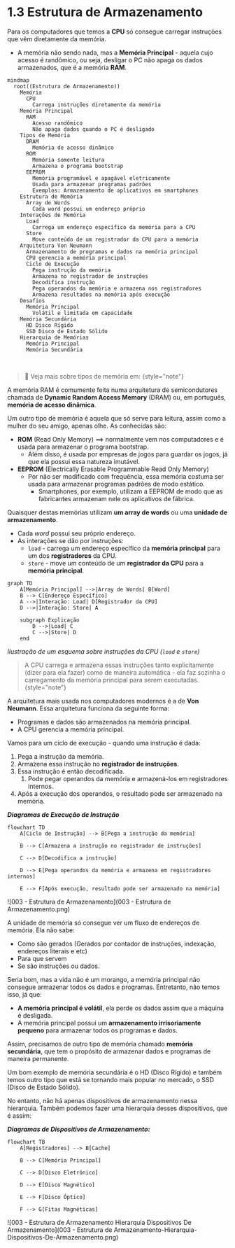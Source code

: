 # 1.3 Estrutura de Armazenamento

Para os computadores que temos a **CPU** só consegue carregar instruções que vêm diretamente da memória.
- A memória não sendo nada, mas a **Memória Principal** - aquela cujo acesso é randômico, ou seja, desligar o PC não apaga os dados armazenados, que é a memória **RAM**.


```mermaid
mindmap
  root((Estrutura de Armazenamento))
    Memória
      CPU
        Carrega instruções diretamente da memória
    Memória Principal
      RAM
        Acesso randômico
        Não apaga dados quando o PC é desligado
    Tipos de Memória
      DRAM
        Memória de acesso dinâmico
      ROM
        Memória somente leitura
        Armazena o programa bootstrap
      EEPROM
        Memória programável e apagável eletricamente
        Usada para armazenar programas padrões
        Exemplos: Armazenamento de aplicativos em smartphones
    Estrutura de Memória
      Array de Words
        Cada word possui um endereço próprio
    Interações de Memória
      Load
        Carrega um endereço específico da memória para a CPU
      Store
        Move conteúdo de um registrador da CPU para a memória
    Arquitetura Von Neumann
      Armazenamento de programas e dados na memória principal
      CPU gerencia a memória principal
      Ciclo de Execução
        Pega instrução da memória
        Armazena no registrador de instruções
        Decodifica instrução
        Pega operandos da memória e armazena nos registradores
        Armazena resultados na memória após execução
    Desafios
      Memória Principal
        Volátil e limitada em capacidade
    Memória Secundária
      HD Disco Rígido
      SSD Disco de Estado Sólido
    Hierarquia de Memórias
      Memória Principal
      Memória Secundária
```

<br>

> 🔗 Veja mais sobre tipos de memória em:
{style="note"}

A memória RAM é comumente feita numa arquitetura de semicondutores chamada de **Dynamic Random Access Memory** (DRAM) ou, em português, **memória de acesso dinâmica**.

Um outro tipo de memória é aquela que só serve para leitura, assim como a mulher do seu amigo, apenas olhe. As conhecidas são:
- **ROM** (Read Only Memory) ==> normalmente vem nos computadores e é usada para armazenar o programa bootstrap.
	- Além disso, é usada por empresas de jogos para guardar os jogos, já que ela possui essa natureza imutável.
- **EEPROM** (Electrically Erasable Programmable Read Only Memory)
	- Por não ser modificado com frequência, essa memória costuma ser usada para armazenar programas padrões de modo estático.
		- Smartphones, por exemplo, utilizam a EEPROM de modo que as fabricantes armazenam nele os aplicativos de fábrica.

Quaisquer destas memórias utilizam **um array de words** ou uma **unidade de armazenamento**.
- Cada *word* possui seu próprio endereço.
- As interações se dão por instruções:
	- `load`  - carrega um endereço específico da **memória principal** para um dos **registradores** da CPU.
	- `store` - move um conteúdo de um **registrador da CPU** para a **memória principal**.

```mermaid
graph TD
    A[Memória Principal] -->|Array de Words| B[Word]
    B --> C[Endereço Específico]
    A -->|Interação: Load| D[Registrador da CPU]
    D -->|Interação: Store| A

    subgraph Explicação
        D -->|Load| C
        C -->|Store| D
    end
```
*Ilustração de um esquema sobre instruções da CPU (`load` e  `store`)*

> A CPU carrega e armazena essas instruções tanto explicitamente (dizer para ela fazer) como de maneira automática - ela faz sozinha o carregamento da memória principal para serem executadas.
> {style="note"}

A arquitetura mais usada nos computadores modernos é a de **Von Neumann**. Essa arquitetura funciona da seguinte forma:
- Programas e dados são armazenados na memória principal.
- A CPU gerencia a memória principal.

Vamos para um ciclo de execução - quando uma instrução é dada:
1. Pega a instrução da memória.
2. Armazena essa instrução no **registrador de instruções**.
3. Essa instrução é então decodificada.
	1. Pode pegar operandos da memória e armazená-los em registradores internos.
4. Após a execução dos operandos, o resultado pode ser armazenado na memória.

***Diagramas de Execução de Instrução***
```mermaid
flowchart TD	
	A[Ciclo de Instrução] --> B[Pega a instrução da memória]
	
	B --> C[Armazena a instrução no registrador de instruções]
	
	C --> D[Decodifica a instrução]
	
	D --> E[Pega operandos da memória e armazena em registradores internos]
	
	E --> F[Após execução, resultado pode ser armazenado na memória]
```


![003 - Estrutura de Armazenamento](003 - Estrutura de Armazenamento.png)


<note>

A unidade de memória só consegue ver um fluxo de endereços de memória. Ela não sabe:
- Como são gerados (Gerados por contador de instruções, indexação, endereços literais e etc)
- Para que servem
- Se são instruções ou dados. 

</note>

Seria bom, mas a vida não é um morango, a memória principal não consegue armazenar todos os dados e programas. Entretanto, não temos isso, já que:
- **A memória principal é volátil**, ela perde os dados assim que a máquina é desligada.
- A memória principal possui um **armazenamento irrisoriamente pequeno** para armazenar todos os programas e dados.

Assim, precisamos de outro tipo de memória chamado **memória secundária**, que tem o propósito de armazenar dados e programas de maneira permanente.

Um bom exemplo de memória secundária é o HD (Disco Rígido) e também temos outro tipo que está se tornando mais popular no mercado, o SSD (Disco de Estado Sólido).

No entanto, não há apenas dispositivos de armazenamento nessa hierarquia. Também podemos fazer uma hierarquia desses dispositivos, que é assim:

***Diagramas de Dispositivos de Armazenamento:***
```mermaid
flowchart TB
	A[Registradores] --> B[Cache]
	
	B --> C[Memória Principal]
	
	C --> D[Disco Eletrônico]
	
	D --> E[Disco Magnético]
	
	E --> F[Disco Óptico]
	
	F --> G[Fitas Magnéticas]
```

![003 - Estrutura de Armazenamento Hierarquia Dispositivos De Armazenamento](003 - Estrutura de Armazenamento-Hierarquia-Dispositivos-De-Armazenamento.png)
 